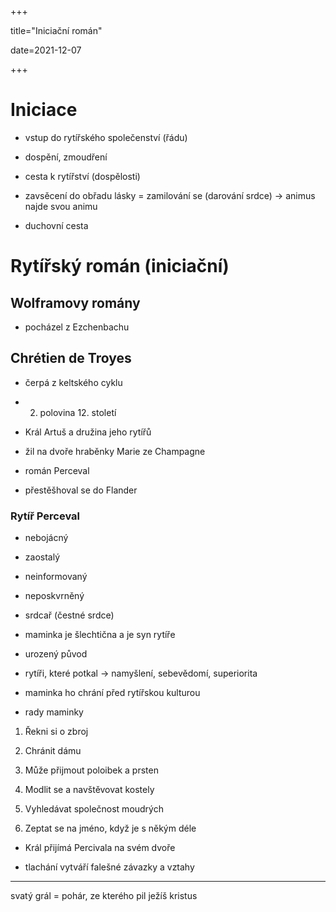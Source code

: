 +++

title="Iniciační román"

date=2021-12-07

+++

# Iniciace

- vstup do rytířského společenství (řádu)

- dospění, zmoudření

- cesta k rytířství  (dospělosti)

- zavsěcení do obřadu lásky = zamilování se (darování srdce) $\to$ animus najde svou animu

- duchovní cesta

# Rytířský román (iniciační)

## Wolframovy romány

- pocházel z Ezchenbachu

## Chrétien de Troyes

- čerpá z keltského cyklu

- 2. polovina 12. století

- Král Artuš a družina jeho rytířů

- žil na dvoře hraběnky Marie ze Champagne

- román Perceval

- přestěšhoval se do Flander

### Rytíř Perceval

- nebojácný

- zaostalý

- neinformovaný

- neposkvrněný

- srdcař (čestné srdce)

- maminka je šlechtična a je syn rytíře

- urozený původ

- rytíři, které potkal $\to$ namyšlení, sebevědomí, superiorita

- maminka ho chrání před rytířskou kulturou

- rady maminky
1. Řekni si o zbroj

2. Chránit dámu

3. Může přijmout poloibek a prsten

4. Modlit se a navštěvovat kostely

5. Vyhledávat společnost moudrých

6. Zeptat se na jméno, když je s někým déle
- Král přijímá Percivala na svém dvoře

- tlachání vytváří falešné závazky a vztahy

---

svatý grál = pohár, ze kterého pil ježíš kristus

